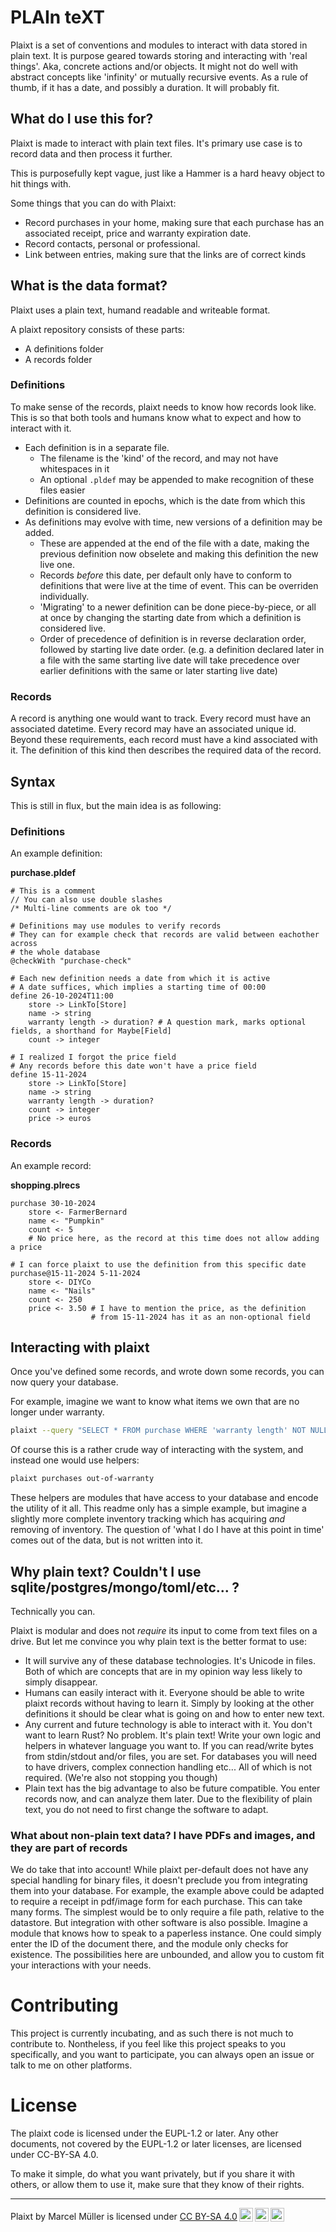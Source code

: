 # PLAIn teXT

Plaixt is a set of conventions and modules to interact with data stored in
plain text. It is purpose geared towards storing and interacting with 'real
things'. Aka, concrete actions and/or objects.
It might not do well with abstract concepts like 'infinity' or mutually
recursive events.
As a rule of thumb, if it has a date, and possibly a duration.
It will probably fit.

## What do I use this for?

Plaixt is made to interact with plain text files. It's primary use case is to
record data and then process it further.

This is purposefully kept vague, just like a Hammer is a hard heavy object to
hit things with.

Some things that you can do with Plaixt:

- Record purchases in your home, making sure that each purchase has an
  associated receipt, price and warranty expiration date.
- Record contacts, personal or professional.
- Link between entries, making sure that the links are of correct kinds

## What is the data format?

Plaixt uses a plain text, humand readable and writeable format.

A plaixt repository consists of these parts:

- A definitions folder
- A records folder


### Definitions

To make sense of the records, plaixt needs to know how records look like.
This is so that both tools and humans know what to expect and how to interact
with it.

- Each definition is in a separate file.
    - The filename is the 'kind' of the record, and may not have whitespaces in it
    - An optional `.pldef` may be appended to make recognition of these files easier
- Definitions are counted in epochs, which is the date from which this
  definition is considered live.
- As definitions may evolve with time, new versions of a definition may be added.
    - These are appended at the end of the file with a date, making the
      previous definition now obselete and making this definition the new live
      one.
    - Records _before_ this date, per default only have to conform to
      definitions that were live at the time of event. This can be overriden
      individually.
    - 'Migrating' to a newer definition can be done piece-by-piece, or all at
      once by changing the starting date from which a definition is considered
      live.
    - Order of precedence of definition is in reverse declaration order,
      followed by starting live date order. (e.g. a definition declared later
      in a file with the same starting live date will take precedence over
      earlier definitions with the same or later starting live date)

### Records

A record is anything one would want to track.
Every record must have an associated datetime.
Every record may have an associated unique id.
Beyond these requirements, each record must have a kind associated with it.
The definition of this kind then describes the required data of the record.


## Syntax

This is still in flux, but the main idea is as following:

### Definitions

An example definition:

**purchase.pldef**
```plaixt
# This is a comment
// You can also use double slashes
/* Multi-line comments are ok too */

# Definitions may use modules to verify records
# They can for example check that records are valid between eachother across
# the whole database
@checkWith "purchase-check"

# Each new definition needs a date from which it is active
# A date suffices, which implies a starting time of 00:00
define 26-10-2024T11:00
    store -> LinkTo[Store]
    name -> string
    warranty length -> duration? # A question mark, marks optional fields, a shorthand for Maybe[Field]
    count -> integer

# I realized I forgot the price field
# Any records before this date won't have a price field
define 15-11-2024
    store -> LinkTo[Store]
    name -> string
    warranty length -> duration?
    count -> integer
    price -> euros
```

### Records

An example record:

**shopping.plrecs**
```plaixt
purchase 30-10-2024
    store <- FarmerBernard
    name <- "Pumpkin"
    count <- 5
    # No price here, as the record at this time does not allow adding a price

# I can force plaixt to use the definition from this specific date
purchase@15-11-2024 5-11-2024
    store <- DIYCo
    name <- "Nails"
    count <- 250
    price <- 3.50 # I have to mention the price, as the definition
                  # from 15-11-2024 has it as an non-optional field
```


## Interacting with plaixt

Once you've defined some records, and wrote down some records, you can now
query your database.

For example, imagine we want to know what items we own that are no longer under
warranty.

```bash
plaixt --query "SELECT * FROM purchase WHERE 'warranty length' NOT NULL AND date + 'warranty length' < now()"
```

Of course this is a rather crude way of interacting with the system, and
instead one would use helpers:

```bash
plaixt purchases out-of-warranty
```

These helpers are modules that have access to your database and encode the
utility of it all.
This readme only has a simple example, but imagine a slightly more complete
inventory tracking which has acquiring _and_ removing of inventory.
The question of 'what I do I have at this point in time' comes out of the data,
but is not written into it.


## Why plain text? Couldn't I use sqlite/postgres/mongo/toml/etc... ?

Technically you can.

Plaixt is modular and does not _require_ its input to come
from text files on a drive.
But let me convince you why plain text is the better format to use:

- It will survive any of these database technologies. It's Unicode in files.
  Both of which are concepts that are in my opinion way less likely to simply
  disappear.
- Humans can easily interact with it. Everyone should be able to write plaixt
  records without having to learn it. Simply by looking at the other
  definitions it should be clear what is going on and how to enter new text.
- Any current and future technology is able to interact with it. You don't want
  to learn Rust? No problem. It's plain text! Write your own logic and helpers
  in whatever language you want to. If you can read/write bytes from
  stdin/stdout and/or files, you are set. For databases you will need to have
  drivers, complex connection handling etc... All of which is not required.
  (We're also not stopping you though)
- Plain text has the big advantage to also be future compatible. You enter
  records now, and can analyze them later. Due to the flexibility of plain
  text, you do not need to first change the software to adapt.

### What about non-plain text data? I have PDFs and images, and they are part of records

We do take that into account!
While plaixt per-default does not have any special handling for binary files,
it doesn't preclude you from integrating them into your database.
For example, the example above could be adapted to require a receipt in
pdf/image form for each purchase.
This can take many forms.
The simplest would be to only require a file path, relative to the datastore.
But integration with other software is also possible.
Imagine a module that knows how to speak to a paperless instance.
One could simply enter the ID of the document there, and the module only checks
for existence.
The possibilities here are unbounded, and allow you to custom fit your
interactions with your needs.

# Contributing

This project is currently incubating, and as such there is not much to
contribute to.
Nontheless, if you feel like this project speaks to you specifically, and you
want to participate, you can always open an issue or talk to me on other
platforms.

# License

The plaixt code is licensed under the EUPL-1.2 or later.
Any other documents, not covered by the EUPL-1.2 or later licenses, are licensed under CC-BY-SA 4.0.

To make it simple, do what you want privately, but if you share it with others,
or allow them to use it, make sure that they know of their rights.

-------

<p xmlns:cc="http://creativecommons.org/ns#" xmlns:dct="http://purl.org/dc/terms/"><span property="dct:title">Plaixt</span> by <span property="cc:attributionName">Marcel Müller</span> is licensed under <a href="https://creativecommons.org/licenses/by-sa/4.0/?ref=chooser-v1" target="_blank" rel="license noopener noreferrer" style="display:inline-block;">CC BY-SA 4.0<img style="height:22px!important;margin-left:3px;vertical-align:text-bottom;" src="https://mirrors.creativecommons.org/presskit/icons/cc.svg?ref=chooser-v1" alt=""><img style="height:22px!important;margin-left:3px;vertical-align:text-bottom;" src="https://mirrors.creativecommons.org/presskit/icons/by.svg?ref=chooser-v1" alt=""><img style="height:22px!important;margin-left:3px;vertical-align:text-bottom;" src="https://mirrors.creativecommons.org/presskit/icons/sa.svg?ref=chooser-v1" alt=""></a></p>
